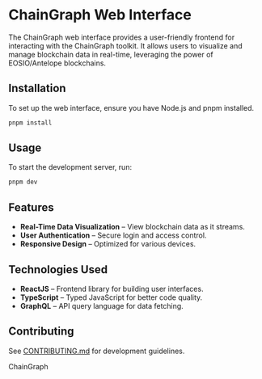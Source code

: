 # ChainGraph Web Interface

The ChainGraph web interface provides a user-friendly frontend for interacting with the ChainGraph toolkit. It allows users to visualize and manage blockchain data in real-time, leveraging the power of EOSIO/Antelope blockchains.

## Installation

To set up the web interface, ensure you have Node.js and pnpm installed.

```bash
pnpm install
```

## Usage

To start the development server, run:

```bash
pnpm dev
```

## Features

- **Real-Time Data Visualization** – View blockchain data as it streams.
- **User Authentication** – Secure login and access control.
- **Responsive Design** – Optimized for various devices.

## Technologies Used

- **ReactJS** – Frontend library for building user interfaces.
- **TypeScript** – Typed JavaScript for better code quality.
- **GraphQL** – API query language for data fetching.

## Contributing

See [CONTRIBUTING.md](../../CONTRIBUTING.md) for development guidelines.

ChainGraph


